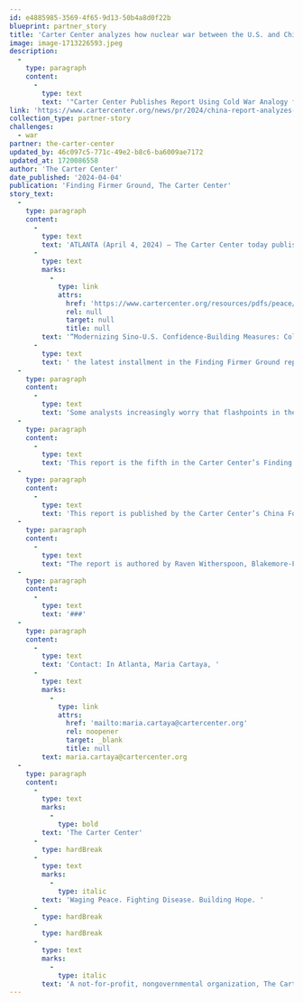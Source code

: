 ```yaml
---
id: e4885985-3569-4f65-9d13-50b4a8d0f22b
blueprint: partner_story
title: 'Carter Center analyzes how nuclear war between the U.S. and China can be averted'
image: image-1713226593.jpeg
description:
  -
    type: paragraph
    content:
      -
        type: text
        text: '"Carter Center Publishes Report Using Cold War Analogy for Analyzing How Nuclear War Between the U.S. and China Can Be Averted"'
link: 'https://www.cartercenter.org/news/pr/2024/china-report-analyzes-how-to-prevent-nuclear-war.html'
collection_type: partner-story
challenges:
  - war
partner: the-carter-center
updated_by: 46c097c5-771c-49e2-b8c6-ba6009ae7172
updated_at: 1720086558
author: 'The Carter Center'
date_published: '2024-04-04'
publication: 'Finding Firmer Ground, The Carter Center'
story_text:
  -
    type: paragraph
    content:
      -
        type: text
        text: 'ATLANTA (April 4, 2024) — The Carter Center today published '
      -
        type: text
        marks:
          -
            type: link
            attrs:
              href: 'https://www.cartercenter.org/resources/pdfs/peace/china/cold-war-case-studies-and-chinese-perspectives.pdf'
              rel: null
              target: null
              title: null
        text: '“Modernizing Sino-U.S. Confidence-Building Measures: Cold War Case Studies and Chinese Perspectives,”'
      -
        type: text
        text: ' the latest installment in the Finding Firmer Ground report series examining how rising Sino-American tensions have prompted widespread discussion of a “New Cold War.”'
  -
    type: paragraph
    content:
      -
        type: text
        text: 'Some analysts increasingly worry that flashpoints in the bilateral relationship could trigger conventional war that could escalate to the nuclear domain. This research utilizes the Cold War analogy as a starting point for analyzing how nuclear war between the U.S. and China can be averted.'
  -
    type: paragraph
    content:
      -
        type: text
        text: 'This report is the fifth in the Carter Center’s Finding Firmer Ground report series, which explores how dialogue, conflict management, and collaboration between the U.S. and China can sustain peace and prosperity in East Asia. Previous reports have examined the role of civil society, the agricultural sector, educational exchange, and the role of high technology in U.S.-China relations.'
  -
    type: paragraph
    content:
      -
        type: text
        text: 'This report is published by the Carter Center’s China Focus. The editors are Yawei Liu, senior advisor on China at The Carter Center, and Michael Cerny, program associate for the Center’s Peace Programs. '
  -
    type: paragraph
    content:
      -
        type: text
        text: "The report is authored by Raven Witherspoon, Blakemore-Freeman fellow at Tsinghua's Inter-University Program for Chinese Language and pre-doctoral research fellow at Princeton University's Science and Global Security program; Jenna Wichterman, recent graduate of Johns Hopkins School of Advanced International Studies (SAIS) and student at Tsinghua's Inter-University Program for Chinese Language Studies; Shivam Shankar Singh, author of “How to Win an Indian Election” (Penguin, 2019) and “The Art of Conjuring Alternate Realities: How Information Warfare Shapes Your World” (Harper Collins, 2021)."
  -
    type: paragraph
    content:
      -
        type: text
        text: '###'
  -
    type: paragraph
    content:
      -
        type: text
        text: 'Contact: In Atlanta, Maria Cartaya, '
      -
        type: text
        marks:
          -
            type: link
            attrs:
              href: 'mailto:maria.cartaya@cartercenter.org'
              rel: noopener
              target: _blank
              title: null
        text: maria.cartaya@cartercenter.org
  -
    type: paragraph
    content:
      -
        type: text
        marks:
          -
            type: bold
        text: 'The Carter Center'
      -
        type: hardBreak
      -
        type: text
        marks:
          -
            type: italic
        text: 'Waging Peace. Fighting Disease. Building Hope. '
      -
        type: hardBreak
      -
        type: hardBreak
      -
        type: text
        marks:
          -
            type: italic
        text: 'A not-for-profit, nongovernmental organization, The Carter Center has helped to improve life for people in over 80 countries by resolving conflicts; advancing democracy, human rights, and economic opportunity; preventing diseases; and improving mental health care. The Carter Center was founded in 1982 by former U.S. President Jimmy Carter and former First Lady Rosalynn Carter, in partnership with Emory University, to advance peace and health worldwide.'
---
```

